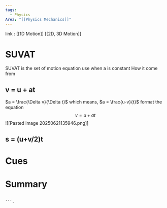 ```yaml
---
tags:
  - Physics
Area: "[[Physics Mechanics]]"
---
```

link : [[1D Motion]] [[2D, 3D Motion]]
# SUVAT
SUVAT is the set of motion equation use when a is constant
How it come from
## v = u + at
$a = \frac{\Delta v}{\Delta t}$ which means, $a = \frac{u-v}{t}$ 
format the equation
$$v = u +at$$
![[Pasted image 20250621135946.png]]
## s = (u+v/2)t
# Cues
# Summary
```

```-